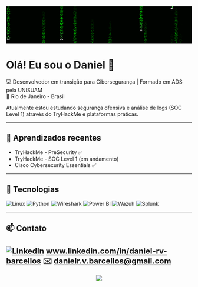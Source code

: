 <p align="center">
  <img src="matrix-gif.gif" width="100%" height="100px" />
</p>

# Olá! Eu sou o Daniel 👋

💻 Desenvolvedor em transição para Cibersegurança | Formado em ADS pela UNISUAM  
📍 Rio de Janeiro - Brasil

Atualmente estou estudando segurança ofensiva e análise de logs (SOC Level 1) através do TryHackMe e plataformas práticas.

---

## 🔐 Aprendizados recentes
- TryHackMe - PreSecurity ✅
- TryHackMe - SOC Level 1 (em andamento)
- Cisco Cybersecurity Essentials ✅

---

## 🚀 Tecnologias
![Linux](https://img.shields.io/badge/Linux-000?style=for-the-badge&logo=linux&logoColor=fff)
![Python](https://img.shields.io/badge/Python-3776AB?style=for-the-badge&logo=python&logoColor=white)
![Wireshark](https://img.shields.io/badge/Wireshark-1679A7?style=for-the-badge&logo=wireshark&logoColor=white)
![Power BI](https://img.shields.io/badge/PowerBI-F2C811?style=for-the-badge&logo=powerbi&logoColor=black)
![Wazuh](https://img.shields.io/badge/Wazuh-005BAC?style=for-the-badge&logo=data:image/png;base64,...)
![Splunk](https://img.shields.io/badge/Splunk-black?style=for-the-badge&logo=splunk)


---

## 📫 Contato
[![LinkedIn](https://img.shields.io/badge/LinkedIn-blue?style=flat&logo=linkedin&logoColor=white)](https://linkedin.com/in/seu-perfil) www.linkedin.com/in/daniel-rv-barcellos
✉️ danielr.v.barcellos@gmail.com
---

<p align="center">
  <img src="https://github-readme-stats.vercel.app/api?username=Daniel-Barcellos&show_icons=true&theme=radical" />
</p>
